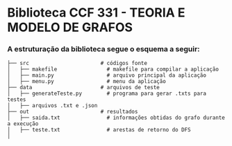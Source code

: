 # Biblioteca CCF 331 - TEORIA E MODELO DE GRAFOS

### A estruturação da biblioteca segue o esquema a seguir:

    ├── src                       # códigos fonte
    │   ├── makefile                # makefile para compilar a aplicação    
    │   ├── main.py                 # arquivo principal da aplicação 
    │   ├── menu.py                 # menu da aplicação
    ├── data                      # arquivos de teste
    │   ├── generateTeste.py        # programa para gerar .txts para testes
    │   ├── arquivos .txt e .json
    ├── out                       # resultados
    │   ├── saida.txt               # informações obtidas do grafo durante a execução   
    │   ├── teste.txt               # arestas de retorno do DFS   
    │   